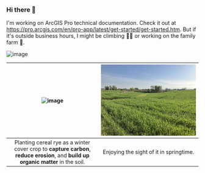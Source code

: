### Hi there 👋

I'm working on ArcGIS Pro technical documentation. Check it out at https://pro.arcgis.com/en/pro-app/latest/get-started/get-started.htm. But if it's outside business hours, I might be climbing 🧗‍♂️ or working on the family farm 🚜.

![image](https://github.com/rgarrity/rgarrity/assets/7049342/bf38bf4b-1277-427d-a68f-8d587ecaaedf)

| ![image](https://github.com/rgarrity/rgarrity/blob/main/planting-rye-nov-2022.GIF) | ![image](https://github.com/rgarrity/rgarrity/blob/main/cereal-rye-cover-crop.jpg) |
| :---: | :---: |
| Planting cereal rye as a winter cover crop to **capture carbon**, **reduce erosion**, and **build up organic matter** in the soil. | Enjoying the sight of it in springtime. |

